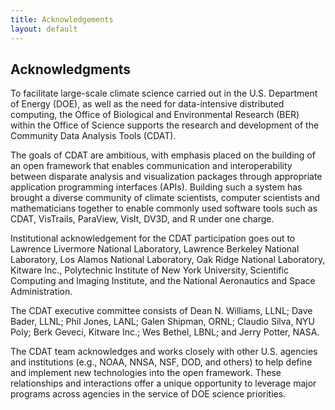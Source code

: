 ```yaml
---
title: Acknowledgements
layout: default
---
```


## Acknowledgments

To facilitate large-scale climate science carried out in the U.S. Department of
Energy (DOE), as well as the need for data-intensive distributed computing, the
Office of Biological and Environmental Research (BER) within the Office of
Science supports the research and development of the Community Data Analysis Tools (CDAT).

The goals of CDAT are ambitious, with emphasis placed on the building of an
open framework that enables communication and interoperability between
disparate analysis and visualization packages through appropriate application
programming interfaces (APIs). Building such a system has brought a diverse
community of climate scientists, computer scientists and mathematicians
together to enable commonly used software tools such as CDAT, VisTrails,
ParaView, VisIt, DV3D, and R under one charge.

Institutional acknowledgement for the CDAT participation goes out to
Lawrence Livermore National Laboratory, Lawrence Berkeley National Laboratory,
Los Alamos National Laboratory, Oak Ridge National Laboratory, Kitware Inc.,
Polytechnic Institute of New York University, Scientific Computing and Imaging
Institute, and the National Aeronautics and Space Administration.

The CDAT executive committee consists of Dean N. Williams, LLNL; Dave Bader,
LLNL; Phil Jones, LANL; Galen Shipman, ORNL; Claudio Silva, NYU Poly; Berk
Geveci, Kitware Inc.; Wes Bethel, LBNL; and Jerry Potter, NASA.

The CDAT team acknowledges and works closely with other U.S. agencies and
institutions (e.g., NOAA, NNSA, NSF, DOD, and others) to help define and
implement new technologies into the open framework. These relationships and
interactions offer a unique opportunity to leverage major programs across
agencies in the service of DOE science priorities.
